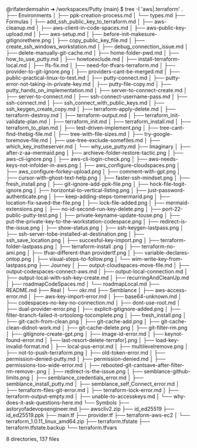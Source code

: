 @rifaterdemsahin ➜ /workspaces/Putty (main) $ tree -I 'aws|.terraform'
.
├── Environments
│   ├── ppk-creation-process.md
│   └── types.md
├── Formulas
│   ├── add_ssh_public_key_to_terraform.md
│   ├── aws-cleanup.md
│   ├── aws-client-in-code-spaces.md
│   ├── aws-public-key-upload.md
│   ├── aws-setup.md
│   ├── before-init-makesure-gitignorethere.png
│   ├── copy_public_key_file.md
│   ├── create_ssh_windows_workstation.md
│   ├── debug_connection_issue.md
│   ├── delete-manually-git-cache.md
│   ├── home-folder-pwd.md
│   ├── how_to_use_putty.md
│   ├── howtoexclude.md
│   ├── install-terraform-local.md
│   ├── lfs-fix.md
│   ├── need-for-tfvars-terraform.md
│   ├── provider-to-git-ignore.png
│   ├── providers-cant-be-merged.md
│   ├── public-practical-linux-to-test.md
│   ├── putty-connect.md
│   ├── putty-error-not-taking-in-private-key.md
│   ├── putty-file-copy.md
│   ├── putty_hands_on_implementation.md
│   ├── server-to-connect-create.md
│   ├── server-to-connect.md
│   ├── ssh-connect-username-pass.md
│   ├── ssh-connect.md
│   ├── ssh_connect_with_public_keys.md
│   ├── ssh_keygen_create_copy.md
│   ├── terraform-apply-delete.md
│   ├── terraform-destroy.md
│   ├── terraform-output.md
│   ├── terraform_init-validate-plan.md
│   ├── terraform_init.md
│   ├── terraform_install.md
│   ├── terraform_to_plan.md
│   ├── test-driven-implement.png
│   ├── tree-cant-find-thebig-file.md
│   ├── tree-with-file-sizes.md
│   ├── try-google-toremove-file.md
│   ├── use-tree-exclude-somefiles.md
│   ├── which_key_instheserver.md
│   └── why_use_putty.md
├── Imaginary
│   ├── after-z-aa-mermaid.png
│   ├── archieve-folder-restore-tactic.png
│   ├── aws-cli-ignore.png
│   ├── aws-cli-login-check.png
│   ├── aws-needs-keys-not-infolder-in-aws.png
│   ├── aws_configure-cloudspaces.png
│   ├── aws_configure-forkey-upload.png
│   ├── comment-with-gpt.png
│   ├── cursor-with-ghost-text-help.png
│   ├── faster-ssh-mindset.png
│   ├── fresh_install.png
│   ├── git-ignore-add-ppk-file.png
│   ├── hock-file-togit-ignore.png
│   ├── horizontal-to-vertical-listing.png
│   ├── just-password-authenticate.png
│   ├── keep-adding-steps-tomermarid.png
│   ├── location-fix-saved-the-file.png
│   ├── lock-file-added.png
│   ├── mermaid-extensions.png
│   ├── no-id-second-run-key-delete.png
│   ├── port-22-public-putty-test.png
│   ├── private-keyname-update-touse.png
│   ├── put-the-private-key-to-the-workstation-codespace.png
│   ├── redirect-is-the-issue.png
│   ├── show-status.png
│   ├── ssh-keygen-lastpass.png
│   ├── ssh-server-tobe-installed-at-destination.png
│   ├── ssh_save_location.png
│   ├── succesful-key-import.png
│   ├── terraform-folder-lastpass.png
│   ├── terraform-install .png
│   ├── terraform-no-ami.png
│   ├── tfvar-different-than providertf.png
│   ├── variable-declares-ontop.png
│   ├── visual-steps-to-follow.png
│   └── wim-write-key-from-lastpass.png
├── Journey
│   ├── output-cloudspaces-move-file.md
│   ├── output-codespaces-connect-aws.md
│   ├── output-local-connection.md
│   ├── output-local-with-ssh-key-create.md
│   ├── recurringAndCleanUp.md
│   ├── roadmapCodeSpaces.md
│   └── roadmapLocal.md
├── README.md
├── Real
│   └── okr.md
├── Semblance
│   ├── aws-access-error.md
│   ├── aws-key-import-error.md
│   ├── base64-unknown.md
│   ├── codespaces-no-key-no-connection.md
│   ├── dont-use-root.md
│   ├── dual-provider-error.png
│   ├── explicit-gitignore-added.png
│   ├── filter-branch-failed-it-ortoolong-tocomplete.png
│   ├── fresh_install.png
│   ├── git-cach-from-clean.png
│   ├── git-cache-add.png
│   ├── git-cache-clean-didnot-work.md
│   ├── git-cache-delete.png
│   ├── git-filter-rm.png
│   ├── gitignore-create-gpt.png
│   ├── image-id-error.md
│   ├── keynot-found-error.md
│   ├── last-resort-delete-terrafor].png
│   ├── load-key-invalid-format.md
│   ├── local-pus-error.md
│   ├── multilevelremove.png
│   ├── not-to-push-terraform.png
│   ├── old-token-error.md
│   ├── permission-denied-putty.md
│   ├── permission-denied.md
│   ├── permissions-too-wide-error.md
│   ├── rebooted-git-cantsave-after-filter-rm-remove-.png
│   ├── redirect-is-the-issue.png
│   ├── semblance-github-limits.png
│   ├── semblance_credentials_error.md
│   ├── semblance_install_putty.md
│   ├── semblance_self_Connect_error.md
│   ├── terraform-files-git-error.md
│   ├── terraform-lock-error.md
│   ├── terraform-output-empty.md
│   ├── unable-to-accesskeys.md
│   └── why-does-it-ask-questions-here.md
└── Symbols
    ├── astoryofadevopsengineer.md
    ├── awscliv2.zip
    ├── id_ed25519
    ├── id_ed25519.ppk
    ├── main.tf
    ├── provider.tf
    ├── terraform-aws-ec2
    │   └── terraform_1.0.11_linux_amd64.zip
    ├── terraform.tfstate
    ├── terraform.tfstate.backup
    └── terraform.tfvars

8 directories, 137 files